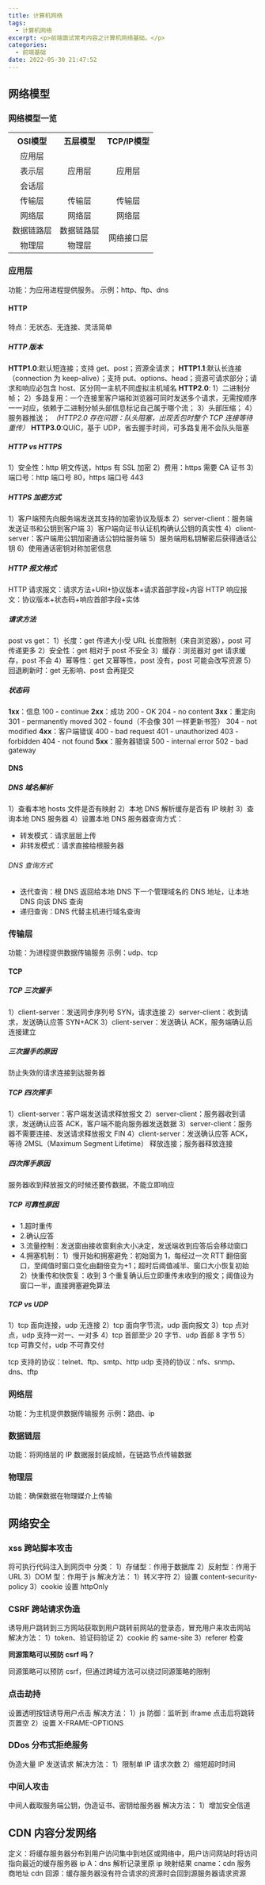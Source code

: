 ```yaml
---
title: 计算机网络
tags:
  - 计算机网络
excerpt: <p>前端面试常考内容之计算机网络基础。</p>
categories:
  - 前端基础
date: 2022-05-30 21:47:52
---
```


## 网络模型

### 网络模型一览

<table style="text-align:center;">
    <tr> 
    	<th>OSI模型</th>
      <th>五层模型</th>
    	<th>TCP/IP模型</th>
   </tr>
   <tr> 
      <td>应用层</td>
   		<td rowspan="3">应用层</td>
   		<td rowspan="3">应用层</td>
   </tr>
   <tr> 
      <td>表示层</td>
   </tr>
   <tr> 
      <td>会话层</td>
   </tr>
   <tr> 
      <td>传输层</td>
   		<td>传输层</td>
   		<td>传输层</td>
   </tr>
   <tr> 
      <td>网络层</td>
   		<td>网络层</td>
   		<td>网络层</td>
   </tr>
   <tr> 
      <td>数据链路层</td>
   		<td>数据链路层</td>
   		<td rowspan="2">网络接口层</td>
   </tr>
    <tr> 
      <td>物理层</td>
   		<td>物理层</td>
   </tr>
</table>

### 应用层

功能：为应用进程提供服务。
示例：http、ftp、dns

#### HTTP

特点：无状态、无连接、灵活简单

##### HTTP 版本

**HTTP1.0**:默认短连接；支持 get、post；资源全请求；
**HTTP1.1**:默认长连接（connection 为 keep-alive）；支持 put、options、head；资源可请求部分；请求和响应必包含 host、区分同一主机不同虚拟主机域名
**HTTP2.0**:
1）二进制分帧；
2）多路复用：一个连接里客户端和浏览器可同时发送多个请求，无需按顺序一一对应，依赖于二进制分帧头部信息标记自己属于哪个流；
3）头部压缩；
4）服务器推送；
_（HTTP2.0 存在问题：队头阻塞，出现丢包时整个 TCP 连接等待重传）_
**HTTP3.0**:QUIC，基于 UDP，省去握手时间，可多路复用不会队头阻塞

##### HTTP vs HTTPS

1）安全性：http 明文传送，https 有 SSL 加密
2）费用：https 需要 CA 证书
3）端口号：http 端口号 80，https 端口号 443

##### HTTPS 加密方式

1）客户端预先向服务端发送其支持的加密协议及版本
2）server-client：服务端发送证书和公钥到客户端
3）客户端向证书认证机构确认公钥的真实性
4）client-server：客户端用公钥加密通话公钥给服务端
5）服务端用私钥解密后获得通话公钥
6）使用通话密钥对称加密信息

##### HTTP 报文格式

HTTP 请求报文：请求方法+URI+协议版本+请求首部字段+内容
HTTP 响应报文：协议版本+状态码+响应首部字段+实体

##### 请求方法

post vs get：
1）长度：get 传递大小受 URL 长度限制（来自浏览器），post 可传递更多
2）安全性：get 相对于 post 不安全
3）缓存：浏览器对 get 请求缓存，post 不会
4）幂等性：get 又幂等性，post 没有，post 可能会改写资源
5）回退刷新时：get 无影响、post 会再提交

##### 状态码

**1xx**：信息
100 - continue
**2xx**：成功
200 - OK
204 - no content
**3xx**：重定向
301 - permanently moved
302 - found（不会像 301 一样更新书签）
304 - not modified
**4xx**：客户端错误
400 - bad request
401 - unauthorized
403 - forbidden
404 - not found
**5xx**：服务器错误
500 - internal error
502 - bad gateway

#### DNS

##### DNS 域名解析

1）查看本地 hosts 文件是否有映射
2）本地 DNS 解析缓存是否有 IP 映射
3）查询本地 DNS 服务器
4）设置本地 DNS 服务器查询方式：

- 转发模式：请求层层上传
- 非转发模式：请求直接给根服务器

###### DNS 查询方式

- 迭代查询：根 DNS 返回给本地 DNS 下一个管理域名的 DNS 地址，让本地 DNS 向该 DNS 查询
- 递归查询：DNS 代替主机进行域名查询

### 传输层

功能：为进程提供数据传输服务
示例：udp、tcp

#### TCP

##### TCP 三次握手

1）client-server：发送同步序列号 SYN，请求连接
2）server-client：收到请求，发送确认应答 SYN+ACK
3）client-server：发送确认 ACK，服务端确认后连接建立

##### 三次握手的原因

防止失效的请求连接到达服务器

##### TCP 四次挥手

1）client-server：客户端发送请求释放报文
2）server-client：服务器收到请求，发送确认应答 ACK，客户端不能向服务器发送数据
3）server-client：服务器不需要连接、发送请求释放报文 FIN
4）client-server：发送确认应答 ACK，等待 2MSL（Maximum Segment Lifetime） 释放连接；服务器释放连接

##### 四次挥手原因

服务器收到释放报文的时候还要传数据，不能立即响应

##### TCP 可靠性原因

- 1.超时重传
- 2.确认应答
- 3.流量控制：发送窗由接收窗剩余大小决定，发送端收到应答后会移动窗口
- 4.拥塞机制：
  1）慢开始和拥塞避免：初始窗为 1，每经过一次 RTT 翻倍窗口，至阈值时窗口变化由翻倍变为+1；超时后阈值减半、窗口大小恢复初始
  2）快重传和快恢复：收到 3 个重复确认后立即重传未收到的报文；阈值设为窗口一半，直接拥塞避免算法

##### TCP vs UDP

1）tcp 面向连接，udp 无连接
2）tcp 面向字节流，udp 面向报文
3）tcp 点对点，udp 支持一对一、一对多
4）tcp 首部至少 20 字节、udp 首部 8 字节
5）tcp 可靠交付，udp 不可靠交付

tcp 支持的协议：telnet、ftp、smtp、http
udp 支持的协议：nfs、snmp、dns、tftp

### 网络层

功能：为主机提供数据传输服务
示例：路由、ip

### 数据链层

功能：将网络层的 IP 数据报封装成帧，在链路节点传输数据

### 物理层

功能：确保数据在物理媒介上传输

## 网络安全

### xss 跨站脚本攻击

将可执行代码注入到网页中
分类：
1）存储型：作用于数据库
2）反射型：作用于 URL
3）DOM 型：作用于 js
解决方法：
1）转义字符
2）设置 content-security-policy
3）cookie 设置 httpOnly

### CSRF 跨站请求伪造

诱导用户跳转到三方网站获取到用户跳转前网站的登录态，冒充用户来攻击网站
解决方法：
1）token、验证码验证
2）cookie 的 same-site
3）referer 检查

**同源策略可以预防 csrf 吗？**

同源策略可以预防 csrf，但通过跨域方法可以绕过同源策略的限制

### 点击劫持

设置透明按钮诱导用户点击
解决方法：
1）js 防御：监听到 iframe 点击后将跳转页置空
2）设置 X-FRAME-OPTIONS

### DDos 分布式拒绝服务

伪造大量 IP 发送请求
解决方法：
1）限制单 IP 请求次数
2）缩短超时时间

### 中间人攻击

中间人截取服务端公钥，伪造证书、密钥给服务器
解决方法：
1）增加安全信道

## CDN 内容分发网络

定义：将缓存服务器分布到用户访问集中到地区或网络中，用户访问网站时将访问指向最近的缓存服务器 ip
A：dns 解析记录里原 ip 映射结果
cname：cdn 服务商地址
cdn 回源：缓存服务器没有符合请求的资源时会回到源服务器请求资源
